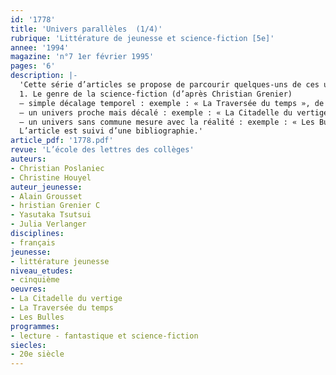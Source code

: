 ```yaml
---
id: '1778'
title: 'Univers parallèles  (1/4)'
rubrique: 'Littérature de jeunesse et science-fiction [5e]'
annee: '1994'
magazine: 'n°7 1er février 1995'
pages: '6'
description: |-
  'Cette série d’articles se propose de parcourir quelques-uns de ces univers parallèles qui, en quelque sorte, s’appuient sur le pacte passé avec le lecteur pour le transgresser : le genre science-fiction, le genre fantastique, le genre historique et le ton naïf.
  1. Le genre de la science-fiction (d’après Christian Grenier)
  – simple décalage temporel : exemple : « La Traversée du temps », de Yasutaka Tsutsui
  – un univers proche mais décalé : exemple : « La Citadelle du vertige », d’Alain Grousset
  – un univers sans commune mesure avec la réalité : exemple : « Les Bulles », de Julia Verlanger
  L’article est suivi d’une bibliographie.'
article_pdf: '1778.pdf'
revue: 'L’école des lettres des collèges'
auteurs:
- Christian Poslaniec
- Christine Houyel
auteur_jeunesse:
- Alain Grousset
- hristian Grenier C
- Yasutaka Tsutsui
- Julia Verlanger
disciplines:
- français
jeunesse:
- littérature jeunesse
niveau_etudes:
- cinquième
oeuvres:
- La Citadelle du vertige
- La Traversée du temps
- Les Bulles
programmes:
- lecture - fantastique et science-fiction
siecles:
- 20e siècle
---
```

